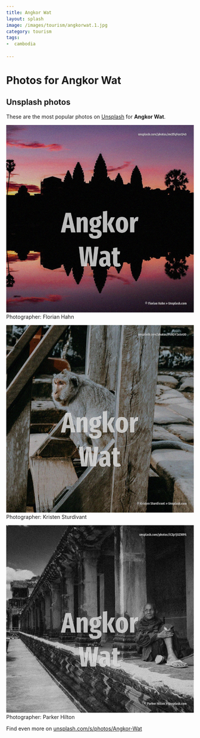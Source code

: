 ```yaml
---
title: Angkor Wat
layout: splash
image: /images/tourism/angkorwat.1.jpg
category: tourism
tags:
-  cambodia

---
```

# Photos for Angkor Wat
 
## Unsplash photos
These are the most popular photos on [Unsplash](https://unsplash.com) for **Angkor Wat**.
 
![Angkor Wat](/images/tourism/angkorwat.1.jpg)
Photographer:  Florian Hahn
 
![Angkor Wat](/images/tourism/angkorwat.2.jpg)
Photographer:  Kristen Sturdivant
 
![Angkor Wat](/images/tourism/angkorwat.3.jpg)
Photographer:  Parker Hilton
 
Find even more on [unsplash.com/s/photos/Angkor-Wat](https://unsplash.com/s/photos/Angkor-Wat)
 
